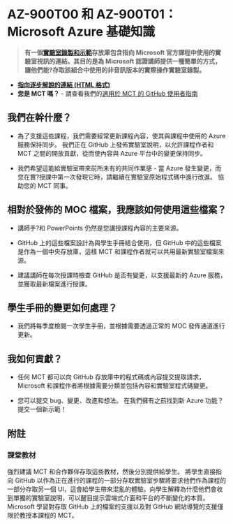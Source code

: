 ﻿# AZ-900T00 和 AZ-900T01：Microsoft Azure 基礎知識

> **有一個[實驗室錄製和示範](https://github.com/MicrosoftLearning/Lab-Demo-Recordings)存放庫包含指向 Microsoft 官方課程中使用的實驗室視訊的連結。其目的是為 Microsoft 認證講師提供一種簡單的方式，讓他們能?存取該組合中使用的非音訊版本的實際操作實驗室錄製。**

- **[指向逐步解說的連結 (HTML 格式)](https://microsoftlearning.github.io/AZ-900T0xTW-MicrosoftAzureFundamentals/)**
- **您是 MCT 嗎？** - 請查看我們的[適用於 MCT 的 GitHub 使用者指南](https://microsoftlearning.github.io/MCT-User-Guide/)

## 我們在幹什麼？

- 為了支援這些課程，我們需要經常更新課程內容，使其與課程中使用的 Azure 服務保持同步。  我們正在 GitHub 上發佈實驗室說明，以允許課程作者和 MCT 之間的開放貢獻，從而使內容與 Azure 平台中的變更保持同步。

- 我們希望這能給實驗室帶來前所未有的共同作業感 - 當 Azure 發生變更，而您在實?授課中第一次發現它時，請繼續在實驗室原始程式碼中進行改進。  協助您的 MCT 同事。

## 相對於發佈的 MOC 檔案，我應該如何使用這些檔案？

- 講師手?和 PowerPoints 仍然是您講授課程內容的主要來源。

- GitHub 上的這些檔案設計為與學生手冊結合使用，但 GitHub 中的這些檔案是作為一個中央存放庫，這樣 MCT 和課程作者就可以共用最新實驗室檔案來源。

- 建議講師在每次授課時檢查 GitHub 是否有變更，以支援最新的 Azure 服務，並獲取最新檔案進行授課。

## 學生手冊的變更如何處理？

- 我們將每季度檢閱一次學生手冊，並根據需要透過正常的 MOC 發佈通道進行更新。

## 我如何貢獻？

- 任何 MCT 都可以向 GitHub 存放庫中的程式碼或內容提交提取請求，Microsoft 和課程作者將根據需要分類並包括內容和實驗室程式碼變更。

- 您可以提交 bug、變更、改進和想法。  在我們擁有之前找到新 Azure 功能？  提交一個新示範！

## 附註

### 課堂教材

強烈建議 MCT 和合作夥伴存取這些教材，然後分別提供給學生。  將學生直接指向 GitHub 以作為正在進行的課程的一部分存取實驗室步驟將要求他們作為課程的一部分存取另一個 UI，這會給學生帶來混亂的體驗。向學生解釋為什麼他們會收到單獨的實驗室說明，可以醒目提示雲端式介面和平台的不斷變化的本質。Microsoft 學習對存取 GitHub 上的檔案的支援以及對 GitHub 網站導覽的支援僅限於教授本課程的 MCT。

